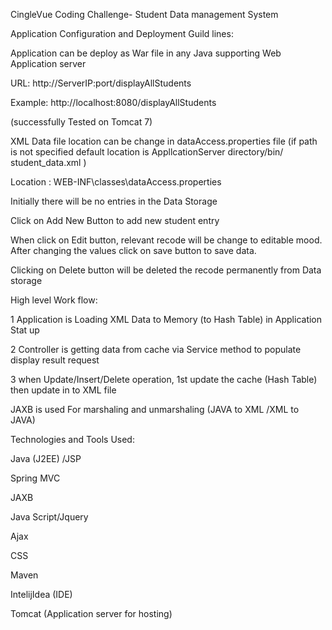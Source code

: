 CingleVue Coding Challenge- Student Data management System


Application Configuration and Deployment Guild lines:

Application can be deploy as War file in any Java supporting Web Application server 

URL: http://ServerIP:port/displayAllStudents

Example: http://localhost:8080/displayAllStudents

(successfully Tested on Tomcat 7)

XML Data file location can be change in dataAccess.properties file (if path is not specified default location is AppllcationServer directory/bin/ student_data.xml )

Location :  WEB-INF\classes\dataAccess.properties

Initially there will be no entries in the Data Storage
 
Click on Add New Button to add new student entry
 
When click on Edit button, relevant recode will be change to editable mood. 
After changing the values click on save button to save data.

Clicking on Delete button will be deleted the recode permanently from Data storage

 
High level Work flow:

1 Application is Loading XML Data to Memory (to Hash Table) in Application Stat up

2 Controller is getting data from cache via Service method to populate display result request

3 when Update/Insert/Delete operation, 1st update the cache (Hash Table) then update in to XML file 

JAXB is used For marshaling and unmarshaling  (JAVA to XML /XML to JAVA)



Technologies and Tools Used:

Java (J2EE) /JSP

Spring MVC

JAXB 

Java Script/Jquery

Ajax

CSS

Maven

IntelijIdea (IDE)

Tomcat (Application server for hosting)


